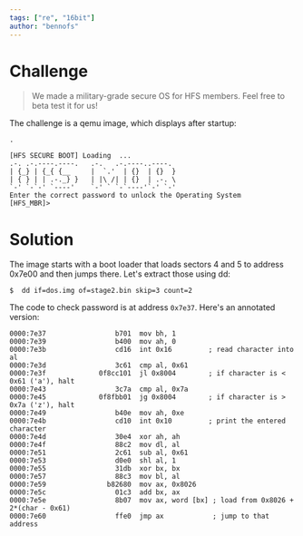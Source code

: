 ```yaml
---
tags: ["re", "16bit"]
author: "bennofs"
---
```

# Challenge
> We made a military-grade secure OS for HFS members. Feel free to beta test it for us! 

The challenge is a qemu image, which displays after startup:

```
.

[HFS SECURE BOOT] Loading  ...
.-. .-.----.----.   .-.   .-.----..----.  
| {_} | {_{ {__     |  `.'  | {}  | {}  } 
| { } | | .-._} }   | |\ /| | {}  | .-. \ 
`-' `-`-' `----'    `-' ` `-`----'`-' `-' 
Enter the correct password to unlock the Operating System
[HFS_MBR]> 
```

# Solution
The image starts with a boot loader that loads sectors 4 and 5 to address 0x7e00 and then jumps there. Let's extract those using dd:

```
$  dd if=dos.img of=stage2.bin skip=3 count=2
```

The code to check password is at address `0x7e37`. Here's an annotated version:

```
0000:7e37                 b701  mov bh, 1 
0000:7e39                 b400  mov ah, 0
0000:7e3b                 cd16  int 0x16         ; read character into al
0000:7e3d                 3c61  cmp al, 0x61   
0000:7e3f             0f8cc101  jl 0x8004        ; if character is < 0x61 ('a'), halt
0000:7e43                 3c7a  cmp al, 0x7a
0000:7e45             0f8fbb01  jg 0x8004        ; if character is > 0x7a ('z'), halt
0000:7e49                 b40e  mov ah, 0xe
0000:7e4b                 cd10  int 0x10         ; print the entered character
0000:7e4d                 30e4  xor ah, ah
0000:7e4f                 88c2  mov dl, al
0000:7e51                 2c61  sub al, 0x61
0000:7e53                 d0e0  shl al, 1
0000:7e55                 31db  xor bx, bx
0000:7e57                 88c3  mov bl, al
0000:7e59               b82680  mov ax, 0x8026
0000:7e5c                 01c3  add bx, ax
0000:7e5e                 8b07  mov ax, word [bx] ; load from 0x8026 + 2*(char - 0x61)
0000:7e60                 ffe0  jmp ax            ; jump to that address
```
